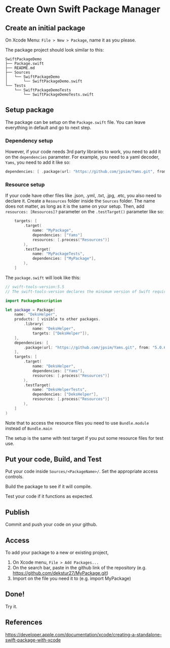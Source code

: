 # Create Own Swift Package Manager

## Create an initial package

On Xcode Menu: `File > New > Package`, name it as you please. 

The package project should look similar to this:

```
SwiftPackageDemo
├── Package.swift
├── README.md
├── Sources
│   └── SwiftPackageDemo
│       └── SwiftPackageDemo.swift
└── Tests
    └── SwiftPackageDemoTests
        └── SwiftPackageDemoTests.swift
```

## Setup package

The package can be setup on the `Package.swift` file. You can leave everything in default and go to next step.

### Dependency setup

However, if your code needs 3rd party libraries to work, you need to add it on the `dependencies` parameter. For example, you need to a yaml decoder, `Yams`, you need to add it like so:

```swift
dependencies: [ .package(url: "https://github.com/jpsim/Yams.git", from: "5.0.6") ]
```

### Resource setup

If your code have other files like .json, .yml, .txt, .jpg, .etc, you also need to declare it. Create a `Resources` folder inside the `Sources` folder. The name does not matter, as long as it is the same on your setup. Then, add `resources: [Resources]?` parameter on the `.testTarget()` parameter like so:

```swift
    targets: [
        .target(
            name: "MyPackage",
            dependencies: ["Yams"]
            resources: [.process("Resources")]
        ),
        .testTarget(
            name: "MyPackageTests",
            dependencies: ["MyPackage"],
        ),
    ]
```

The `package.swift` will look like this:

```swift
// swift-tools-version:5.5
// The swift-tools-version declares the minimum version of Swift required to build this package.

import PackageDescription

let package = Package(
    name: "DeksHelper",
    products: [ visible to other packages.
        .library(
            name: "DeksHelper",
            targets: ["DeksHelper"]),
    ],
    dependencies: [
        .package(url: "https://github.com/jpsim/Yams.git", from: "5.0.6")
    ],
    targets: [
        .target(
            name: "DeksHelper",
            dependencies: ["Yams"],
            resources: [.process("Resources")]
        ),
        .testTarget(
            name: "DeksHelperTests",
            dependencies: ["DeksHelper"],
            resources: [.process("Resources")]
        ),
    ]
)

```

Note that  to access the resource files you need to use `Bundle.module` instead of `Bundle.main`

The setup is the same with test target if you put some resource files for test use.

## Put your code, Build, and Test

Put your code inside `Sources/<PackageName>/`. Set the appropriate access controls. 

Build the package to see if it will compile.

Test your code if it functions as expected.

## Publish

Commit and push your code on your github.

## Access

To add your package to a new or existing project, 

1. On Xcode menu, `File > Add Packages...`
2. On the search bar, paste in the github link of the repository (e.g. https://github.com/dekstur27/MyPackage.git)
3. Import on the file you need it to (e.g. import MyPackage)

## Done!

Try it.

## References
https://developer.apple.com/documentation/xcode/creating-a-standalone-swift-package-with-xcode
